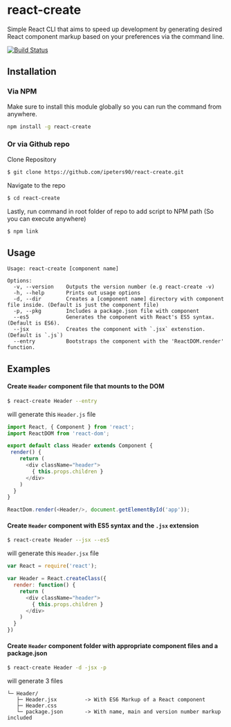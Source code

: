 # react-create
Simple React CLI that aims to speed up development by generating desired React component markup based on your preferences via the command line.

[![Build Status](https://travis-ci.org/ipeters90/react-create.svg?branch=master)](https://travis-ci.org/ipeters90/react-create)
## Installation
### Via NPM
Make sure to install this module globally so you can run the command from anywhere.
```bash
npm install -g react-create
```
### Or via Github repo
Clone Repository
```bash
$ git clone https://github.com/ipeters90/react-create.git
```
Navigate to the repo
```bash
$ cd react-create
```
Lastly, run command in root folder of repo to add script to NPM path (So you can execute anywhere)
```bash
$ npm link
```

## Usage

    Usage: react-create [component name]

    Options:
      -v, --version    Outputs the version number (e.g react-create -v)
      -h, --help       Prints out usage options
      -d, --dir        Creates a [component name] directory with component file inside. (Default is just the component file)
      -p, --pkg        Includes a package.json file with component
      --es5            Generates the component with React's ES5 syntax. (Default is ES6).
      --jsx            Creates the component with `.jsx` extenstion. (Default is `.js`)
      --entry          Bootstraps the component with the 'ReactDOM.render' function.
      
## Examples
#### Create `Header` component file that mounts to the DOM
```bash
$ react-create Header --entry
```
will generate this `Header.js` file
```js
import React, { Component } from 'react';
import ReactDOM from 'react-dom';

export default class Header extends Component {
 render() {
    return (
      <div className="header">
        { this.props.children }
      </div>
    )
  }
}

ReactDom.render(<Header/>, document.getElementById('app'));
```

#### Create `Header` component with ES5 syntax and the `.jsx` extension
```bash
$ react-create Header --jsx --es5
```
will generate this `Header.jsx` file
```js
var React = require('react');

var Header = React.createClass({
  render: function() {
    return (
      <div className="header">
        { this.props.children }
      </div>
    )
  }
})
```

#### Create `Header` component folder with appropriate component files and a package.json 
```bash
$ react-create Header -d -jsx -p
```
will generate 3 files

```
└─ Header/
   ├─ Header.jsx         -> With ES6 Markup of a React component
   ├─ Header.css
   └─ package.json       -> With name, main and version number markup included
```

